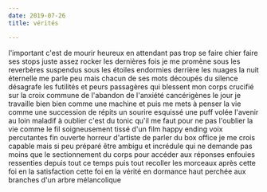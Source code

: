 ```yaml
---
date: 2019-07-26
title: vérités

---
```


l'important c'est de mourir heureux
en attendant pas trop se faire chier
faire ses stops juste assez
rocker les dernières fois
je me promène sous les reverbères suspendus
sous les étoiles endormies derrière les nuages
la nuit éternelle me parle peu
mais chacun de ses mots découpés du silence
désagrafe les futilités et peurs passagères
qui blessent mon corps crucifié sur la croix commune
de l'abandon de l'anxiété cancérigènes
le jour je travaille bien
bien comme une machine
et puis me mets à penser la vie
comme une succession de répits
un sourire esquissé une puff volée
l'avenir au loin maladif à oublier
c'est du tonic qu'il me faut pour ne pas l'oublier
la vie comme le fil soigneusement tissé d'un film
happy ending voix percutantes fin ouverte
horreur d'artiste de parler du box office
je me crois capable mais si peu préparé
être ambigu et incrédule qui ne demande pas moins
que le sectionnement du corps
pour accéder aux réponses enfouies ressenties depuis tout ce temps
puis tout recoller les morceaux après
cette foi en la satisfaction
cette foi en la vérité en dormance
haut perchée aux branches d'un arbre mélancolique
